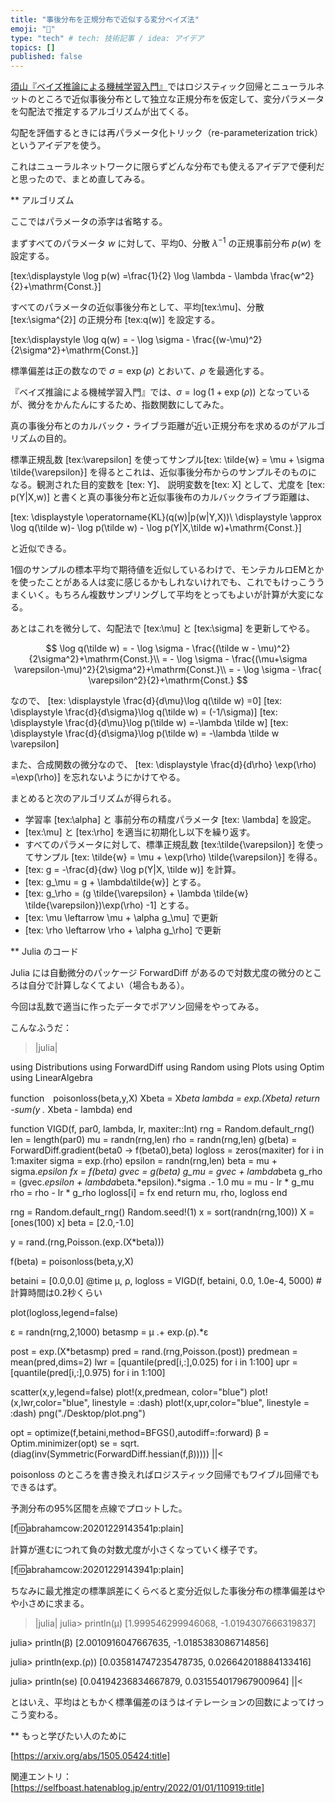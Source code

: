 ```yaml
---
title: "事後分布を正規分布で近似する変分ベイズ法"
emoji: "📑"
type: "tech" # tech: 技術記事 / idea: アイデア
topics: []
published: false
---
```




[須山『ベイズ推論による機械学習入門』](https://amzn.to/3BHWbv1)ではロジスティック回帰とニューラルネットのところで近似事後分布として独立な正規分布を仮定して、変分パラメータを勾配法で推定するアルゴリズムが出てくる。

勾配を評価するときには再パラメータ化トリック（re-parameterization trick）というアイデアを使う。

これはニューラルネットワークに限らずどんな分布でも使えるアイデアで便利だと思ったので、まとめ直してみる。

** アルゴリズム

ここではパラメータの添字は省略する。

まずすべてのパラメータ $w$ に対して、平均0、分散 $\lambda^{-1}$ の正規事前分布 $p(w)$ を設定する。

[tex:\displaystyle \log p(w) =\frac{1}{2} \log \lambda - \lambda \frac{w^2}{2}+\mathrm{Const.}]

すべてのパラメータの近似事後分布として、平均[tex:\mu]、分散 [tex:\sigma^{2}] の正規分布 [tex:q(w)] を設定する。

[tex:\displaystyle \log q(w) = - \log \sigma -  \frac{(w-\mu)^2}{2\sigma^2}+\mathrm{Const.}]

標準偏差は正の数なので $\sigma = \exp(\rho)$ とおいて、$\rho$ を最適化する。

『ベイズ推論による機械学習入門』では、$\sigma = \log(1+\exp(\rho))$ となっているが、微分をかんたんにするため、指数関数にしてみた。

真の事後分布とのカルバック・ライブラ距離が近い正規分布を求めるのがアルゴリズムの目的。

標準正規乱数 [tex:\varepsilon] を使ってサンプル[tex: \tilde{w} = \mu + \sigma \tilde{\varepsilon}] を得るとこれは、近似事後分布からのサンプルそのものになる。観測された目的変数を [tex: Y]、 説明変数を[tex: X] として、尤度を [tex: p(Y|X,w)] と書くと真の事後分布と近似事後布のカルバックライブラ距離は、

[tex: \displaystyle \operatorname{KL}(q(w)\|p(w|Y,X))\\
 \displaystyle \approx \log q(\tilde w)- \log p(\tilde w) - \log p(Y|X,\tilde w)+\mathrm{Const.}]

と近似できる。

1個のサンプルの標本平均で期待値を近似しているわけで、モンテカルロEMとかを使ったことがある人は変に感じるかもしれないけれでも、これでもけっこううまくいく。もちろん複数サンプリングして平均をとってもよいが計算が大変になる。

あとはこれを微分して、勾配法で [tex:\mu] と [tex:\sigma] を更新してやる。

$$
 \log q(\tilde w) = - \log \sigma -  \frac{(\tilde w - \mu)^2}{2\sigma^2}+\mathrm{Const.}\\
= - \log \sigma -  \frac{(\mu+\sigma \varepsilon-\mu)^2}{2\sigma^2}+\mathrm{Const.}\\
 = - \log \sigma -  \frac{ \varepsilon^2}{2}+\mathrm{Const.}
$$

なので、
[tex: \displaystyle \frac{d}{d\mu}\log q(\tilde w) =0]
[tex: \displaystyle \frac{d}{d\sigma}\log q(\tilde w) = (-1/\sigma)]
[tex: \displaystyle \frac{d}{d\mu}\log p(\tilde w) =-\lambda \tilde w]
[tex: \displaystyle \frac{d}{d\sigma}\log p(\tilde w) = -\lambda \tilde w \varepsilon]

また、合成関数の微分なので、
[tex: \displaystyle \frac{d}{d\rho} \exp(\rho) =\exp(\rho)]
を忘れないようにかけてやる。 

まとめると次のアルゴリズムが得られる。
+ 学習率 [tex:\alpha] と 事前分布の精度パラメータ [tex: \lambda] を設定。
+ [tex:\mu] と [tex:\rho] を適当に初期化し以下を繰り返す。
+ すべてのパラメータに対して、標準正規乱数 [tex:\tilde{\varepsilon}] を使ってサンプル [tex: \tilde{w} = \mu + \exp(\rho) \tilde{\varepsilon}] を得る。 
+ [tex: g = -\frac{d}{dw} \log p(Y|X, \tilde w)] を計算。
+ [tex: g_\mu =  g + \lambda\tilde{w}] とする。
+ [tex: g_\rho = (g \tilde{\varepsilon} + \lambda \tilde{w} \tilde{\varepsilon})\exp(\rho) -1] とする。
+ [tex: \mu \leftarrow \mu + \alpha g_\mu] で更新
+ [tex: \rho \leftarrow \rho + \alpha g_\rho] で更新

** Julia のコード

Julia には自動微分のパッケージ ForwardDiff があるので対数尤度の微分のところは自分で計算しなくてよい（場合もある）。

今回は乱数で適当に作ったデータでポアソン回帰をやってみる。

こんなふうだ：

>|julia|

using Distributions
using ForwardDiff
using Random
using Plots
using Optim
using LinearAlgebra

function　poisonloss(beta,y,X)
    Xbeta = X*beta
    lambda = exp.(Xbeta)
    return -sum(y .* Xbeta - lambda)
end

function VIGD(f, par0, lambda, lr, maxiter::Int) 
    rng = Random.default_rng()
    len = length(par0)
    mu = randn(rng,len)
    rho = randn(rng,len)
    g(beta) = ForwardDiff.gradient(beta0 -> f(beta0),beta)
    logloss = zeros(maxiter)
    for i in 1:maxiter
    sigma = exp.(rho)
    epsilon = randn(rng,len)
    beta = mu + sigma.*epsilon
    fx = f(beta)
    gvec = g(beta)
    g_mu = gvec + lambda*beta
    g_rho = (gvec.*epsilon + lambda*beta.*epsilon).*sigma .- 1.0
    mu = mu - lr * g_mu
    rho = rho - lr * g_rho
    logloss[i] = fx
    end
    return mu, rho, logloss
end

rng = Random.default_rng()
Random.seed!(1)
x = sort(randn(rng,100))
X = [ones(100) x]
beta = [2.0,-1.0]

y = rand.(rng,Poisson.(exp.(X*beta)))

f(beta) = poisonloss(beta,y,X)
    
betaini = [0.0,0.0]
@time μ, ρ, logloss = VIGD(f, betaini, 0.0, 1.0e-4, 5000)
#計算時間は0.2秒くらい

plot(logloss,legend=false)

ε = randn(rng,2,1000)
betasmp = μ .+ exp.(ρ).*ε 

post = exp.(X*betasmp)
pred = rand.(rng,Poisson.(post))
predmean = mean(pred,dims=2)
lwr = [quantile(pred[i,:],0.025) for i in 1:100]
upr = [quantile(pred[i,:],0.975) for i in 1:100]

scatter(x,y,legend=false)
plot!(x,predmean, color="blue")
plot!(x,lwr,color="blue", linestyle = :dash)
plot!(x,upr,color="blue", linestyle = :dash)
png("./Desktop/plot.png")

opt = optimize(f,betaini,method=BFGS(),autodiff=:forward)
β = Optim.minimizer(opt)
se = sqrt.(diag(inv(Symmetric(ForwardDiff.hessian(f,β)))))
||<

poisonloss のところを書き換えればロジスティック回帰でもワイブル回帰でもできるはず。

予測分布の95%区間を点線でプロットした。

[f:id:abrahamcow:20201229143541p:plain]

計算が進むにつれて負の対数尤度が小さくなっていく様子です。

[f:id:abrahamcow:20201229143941p:plain]

ちなみに最尤推定の標準誤差にくらべると変分近似した事後分布の標準偏差はやや小さめに求まる。

>|julia|
julia> println(μ)
[1.999546299946068, -1.0194307666319837]

julia> println(β)
[2.0010916047667635, -1.0185383086714856]

julia> println(exp.(ρ))
[0.035814747235478735, 0.026642018884133416]

julia> println(se)
[0.04194236834667879, 0.031554017967900964]
||<

とはいえ、平均はともかく標準偏差のほうはイテレーションの回数によってけっこう変わる。

** もっと学びたい人のために

[https://arxiv.org/abs/1505.05424:title]

関連エントリ：[https://selfboast.hatenablog.jp/entry/2022/01/01/110919:title]
